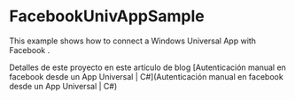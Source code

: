 FacebookUnivAppSample
=====================

This example shows how to connect a Windows Universal App with Facebook
.

Detalles de este proyecto en este artículo de blog [Autenticación manual en facebook desde un App Universal | C#](Autenticación manual en facebook desde un App Universal | C#)
